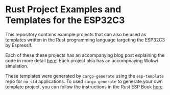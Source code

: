 # Rust Project Examples and Templates for the ESP32C3

This repository contains example projects that can also be used as templates written in the Rust programming language targeting the ESP32C3 by Espressif.

Each of these these projects has an accompanying blog post explaining the code in more detail [here](https://apollolabsblog.hashnode.dev/). Each project also has an accompnaying Wokwi simulation.

These templates were generated by `cargo-generate` using the `esp-template` repo for `no-std` applications. To used `cargo-generate` to generate your own template project, you can follow the instructions in the Rust ESP Book [here](https://esp-rs.github.io/book/writing-your-own-application/generate-project-from-template.html#esp-template).
